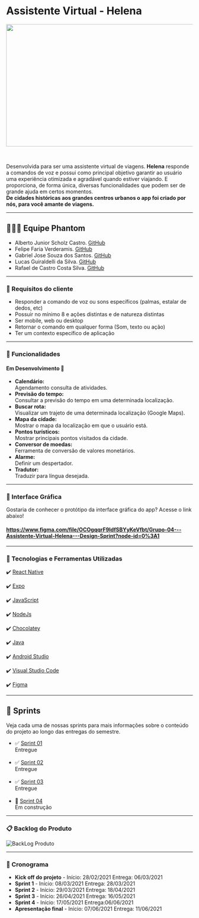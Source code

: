 # Assistente Virtual - Helena 
<p align="center">
<img src="https://user-images.githubusercontent.com/80851038/118410251-e2069880-b664-11eb-9eb6-b9bdfc8526eb.png" width="920px" height="330px">
</p>
<br>

Desenvolvida para ser uma assistente virtual de viagens. **Helena** responde a comandos de voz e possui como principal objetivo garantir ao usuário uma experiência otimizada e agradável quando estiver viajando. E proporciona, de forma única, diversas funcionalidades que podem ser de grande ajuda em certos momentos.
<br>
**De cidades históricas aos grandes centros urbanos o app foi criado por nós, para você amante de viagens.**

---

 ## 👨🏽‍🎓 Equipe Phantom
* Alberto Junior Scholz Castro. [GitHub](https://github.com/AlbertoScholz)
* Felipe Faria Verderamis. [GitHub](https://github.com/FelipeFariaVerde)
* Gabriel Jose Souza dos Santos. [GitHub](https://github.com/FelipeFariaVerde)
* Lucas Guiraldelli da Silva. [GitHub](https://github.com/LucasGuiraldelli)
* Rafael de Castro Costa Silva. [GitHub](https://github.com/gabrieljssantos)


---
### 🔔  Requisitos do cliente
 * Responder a comando de voz ou sons específicos (palmas, estalar de dedos, etc)
 * Possuir no mínimo 8 e ações distintas e de natureza distintas
 * Ser mobile, web ou desktop
 * Retornar o comando em qualquer forma (Som, texto ou ação)
 * Ter um contexto específico de aplicação

---

### 📱 Funcionalidades
#### Em Desenvolvimento 🚧 <br>

- **Calendário:** <br>
Agendamento consulta de atividades. <br>
- **Previsão do tempo:** <br>
Consultar a previsão do tempo em uma determinada localização. <br>
- **Buscar rota:** <br>
Visualizar um trajeto de uma determinada localização (Google Maps). <br>
- **Mapa da cidade:** <br>
Mostrar o mapa da localização em que o usuário está. <br>
- **Pontos turísticos:** <br>
Mostrar principais pontos visitados da cidade. <br>
- **Conversor de moedas:** <br>
Ferramenta de conversão de valores monetários. <br>
- **Alarme:** <br>
Definir um despertador. <br>
- **Tradutor:** <br>
Traduzir para língua desejada. <br>

---

###  🎨  Interface Gráfica
Gostaria de conhecer o protótipo da interface gráfica do app? Acesse o link abaixo! <br>
#### https://www.figma.com/file/OCOgqqrF9ldfSBYyKeVfbt/Grupo-04---Assistente-Virtual-Helena---Design-Sprint?node-id=0%3A1

---

### 🚀 Tecnologias e Ferramentas Utilizadas

✔️ [React Native](https://reactnative.dev/)

✔️ [Expo](https://expo.io/)

✔️ [JavaScript](https://www.javascript.com/)
  
✔️ [NodeJs](https://nodejs.org/en/)

✔️ [Chocolatey](https://chocolatey.org/)

✔️ [Java](https://www.oracle.com/br/java/technologies/javase/javase-jdk8-downloads.html)

✔️ [Android Studio](https://developer.android.com/studio)

✔️ [Visual Studio Code](https://code.visualstudio.com/)

✔️ [Figma](https://figma.com)

---

## 🧩 Sprints
Veja cada uma de nossas sprints para mais informações sobre o conteúdo do projeto ao longo das entregas do semestre.

* ✅ [Sprint 01](https://github.com/PhatomFatec/Helena/tree/main/Sprint%2001) <br>
Entregue <br><br>
* ✅ [Sprint 02](https://github.com/PhatomFatec/Helena/tree/main/Sprint%2002) <br>
Entregue <br><br>
* ✅ [Sprint 03](https://github.com/PhatomFatec/Helena/tree/main/Sprint%2003) <br>
Entregue <br><br>
* 🚧 [Sprint 04](https://github.com/PhatomFatec/Helena/tree/main/Sprint%2004) <br>
Em construção

---

 ### 📋 Backlog do Produto

![BackLog Produto](https://user-images.githubusercontent.com/80851038/118381691-e62ea980-b5c3-11eb-8028-70caa77ff5c8.png)
<br>

---

### 📅 Cronograma
- **Kick off do projeto** -  Início: 28/02/2021 Entrega: 06/03/2021
- **Sprint 1** - Início: 08/03/2021 Entrega: 28/03/2021
- **Sprint 2** - Início: 29/03/2021 Entrega: 18/04/2021
- **Sprint 3** - Início: 26/04/2021 Entrega: 16/05/2021
- **Sprint 4** - Início: 17/05/2021 Entrega:06/06/2021  
- **Apresentação final** - Início: 07/06/2021 Entrega: 11/06/2021
